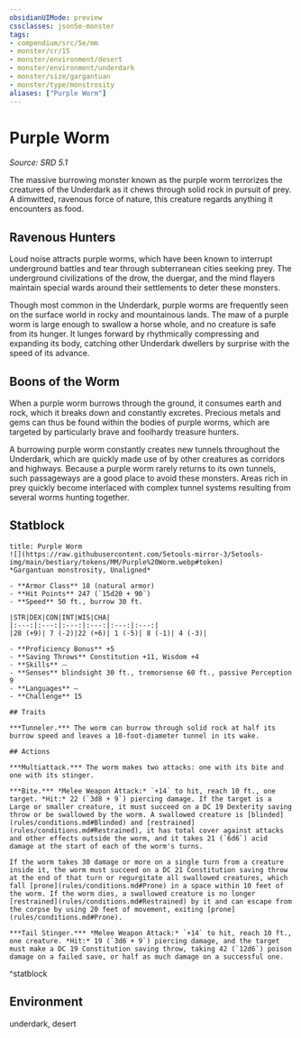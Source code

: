 ```yaml
---
obsidianUIMode: preview
cssclasses: json5e-monster
tags:
- compendium/src/5e/mm
- monster/cr/15
- monster/environment/desert
- monster/environment/underdark
- monster/size/gargantuan
- monster/type/monstrosity
aliases: ["Purple Worm"]
---
```

# Purple Worm
*Source: SRD 5.1*  

The massive burrowing monster known as the purple worm terrorizes the creatures of the Underdark as it chews through solid rock in pursuit of prey. A dimwitted, ravenous force of nature, this creature regards anything it encounters as food.

## Ravenous Hunters

Loud noise attracts purple worms, which have been known to interrupt underground battles and tear through subterranean cities seeking prey. The underground civilizations of the drow, the duergar, and the mind flayers maintain special wards around their settlements to deter these monsters.

Though most common in the Underdark, purple worms are frequently seen on the surface world in rocky and mountainous lands. The maw of a purple worm is large enough to swallow a horse whole, and no creature is safe from its hunger. It lunges forward by rhythmically compressing and expanding its body, catching other Underdark dwellers by surprise with the speed of its advance.

## Boons of the Worm

When a purple worm burrows through the ground, it consumes earth and rock, which it breaks down and constantly excretes. Precious metals and gems can thus be found within the bodies of purple worms, which are targeted by particularly brave and foolhardy treasure hunters.

A burrowing purple worm constantly creates new tunnels throughout the Underdark, which are quickly made use of by other creatures as corridors and highways. Because a purple worm rarely returns to its own tunnels, such passageways are a good place to avoid these monsters. Areas rich in prey quickly become interlaced with complex tunnel systems resulting from several worms hunting together.

## Statblock

```ad-statblock
title: Purple Worm
![](https://raw.githubusercontent.com/5etools-mirror-3/5etools-img/main/bestiary/tokens/MM/Purple%20Worm.webp#token)
*Gargantuan monstrosity, Unaligned*

- **Armor Class** 18 (natural armor)
- **Hit Points** 247 (`15d20 + 90`)
- **Speed** 50 ft., burrow 30 ft.

|STR|DEX|CON|INT|WIS|CHA|
|:---:|:---:|:---:|:---:|:---:|:---:|
|28 (+9)| 7 (-2)|22 (+6)| 1 (-5)| 8 (-1)| 4 (-3)|

- **Proficiency Bonus** +5
- **Saving Throws** Constitution +11, Wisdom +4
- **Skills** ⏤
- **Senses** blindsight 30 ft., tremorsense 60 ft., passive Perception 9
- **Languages** —
- **Challenge** 15

## Traits

***Tunneler.*** The worm can burrow through solid rock at half its burrow speed and leaves a 10-foot-diameter tunnel in its wake.

## Actions

***Multiattack.*** The worm makes two attacks: one with its bite and one with its stinger.

***Bite.*** *Melee Weapon Attack:* `+14` to hit, reach 10 ft., one target. *Hit:* 22 (`3d8 + 9`) piercing damage. If the target is a Large or smaller creature, it must succeed on a DC 19 Dexterity saving throw or be swallowed by the worm. A swallowed creature is [blinded](rules/conditions.md#Blinded) and [restrained](rules/conditions.md#Restrained), it has total cover against attacks and other effects outside the worm, and it takes 21 (`6d6`) acid damage at the start of each of the worm's turns.

If the worm takes 30 damage or more on a single turn from a creature inside it, the worm must succeed on a DC 21 Constitution saving throw at the end of that turn or regurgitate all swallowed creatures, which fall [prone](rules/conditions.md#Prone) in a space within 10 feet of the worm. If the worm dies, a swallowed creature is no longer [restrained](rules/conditions.md#Restrained) by it and can escape from the corpse by using 20 feet of movement, exiting [prone](rules/conditions.md#Prone).

***Tail Stinger.*** *Melee Weapon Attack:* `+14` to hit, reach 10 ft., one creature. *Hit:* 19 (`3d6 + 9`) piercing damage, and the target must make a DC 19 Constitution saving throw, taking 42 (`12d6`) poison damage on a failed save, or half as much damage on a successful one.
```
^statblock

## Environment

underdark, desert